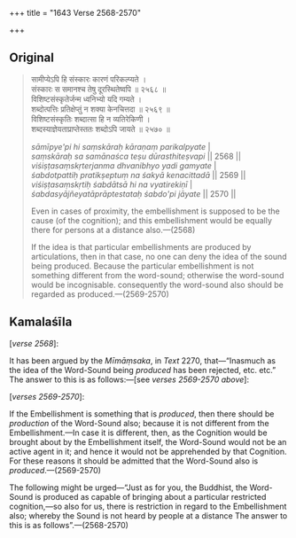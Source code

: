 +++
title = "1643 Verse 2568-2570"

+++
## Original 
>
> सामीप्येऽपि हि संस्कारः कारणं परिकल्प्यते ।  
> संस्कारः स समानश्च तेषु दूरस्थितेष्वपि ॥ २५६८ ॥  
> विशिष्टसंस्कृतेर्जन्म ध्वनिभ्यो यदि गम्यते ।  
> शब्दोत्पत्तिः प्रतिक्षेप्तुं न शक्या केनचित्तदा ॥ २५६९ ॥  
> विशिष्टसंस्कृतिः शब्दात्सा हि न व्यतिरेकिणी ।  
> शब्दस्याज्ञेयताप्राप्तेस्ततः शब्दोऽपि जायते ॥ २५७० ॥ 
>
> *sāmīpye'pi hi saṃskāraḥ kāraṇaṃ parikalpyate* \|  
> *saṃskāraḥ sa samānaśca teṣu dūrasthiteṣvapi* \|\| 2568 \|\|  
> *viśiṣṭasaṃskṛterjanma dhvanibhyo yadi gamyate* \|  
> *śabdotpattiḥ pratikṣeptuṃ na śakyā kenacittadā* \|\| 2569 \|\|  
> *viśiṣṭasaṃskṛtiḥ śabdātsā hi na vyatirekiṇī* \|  
> *śabdasyājñeyatāprāptestataḥ śabdo'pi jāyate* \|\| 2570 \|\| 
>
> Even in cases of proximity, the embellishment is supposed to be the cause (of the cognition); and this embellishment would be equally there for persons at a distance also.—(2568) 
>
> If the idea is that particular embellishments are produced by articulations, then in that case, no one can deny the idea of the sound being produced. Because the particular embellishment is not something different from the word-sound; otherwise the word-sound would be incognisable. consequently the word-sound also should be regarded as produced.—(2569-2570)



## Kamalaśīla

[*verse 2568*]:

It has been argued by the *Mīmāṃsaka*, in *Text* 2270, that—“Inasmuch as the idea of the Word-Sound being *produced* has been rejected, etc. etc.” The answer to this is as follows:—[see *verses 2569-2570 above*]:

[*verses 2569-2570*]:

If the Embellishment is something that is *produced*, then there should be *production* of the Word-Sound also; because it is not different from the Embellishment.—In case it is different, then, as the Cognition would be brought about by the Embellishment itself, the Word-Sound would not be an active agent in it; and hence it would not be apprehended by that Cognition. For these reasons it should be admitted that the Word-Sound also is *produced*.—(2569-2570)

The following might be urged—“Just as for you, the Buddhist, the Word-Sound is produced as capable of bringing about a particular restricted cognition,—so also for us, there is restriction in regard to the Embellishment also; whereby the Sound is not heard by people at a distance The answer to this is as follows”.—(2568-2570)


